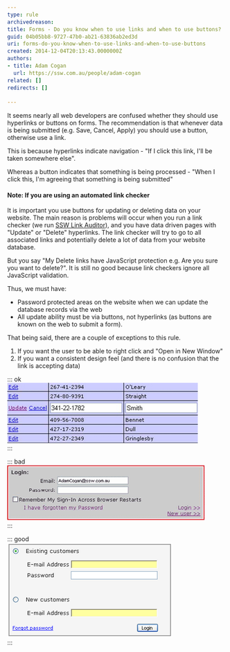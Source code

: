 ```yaml
---
type: rule
archivedreason: 
title: Forms - Do you know when to use links and when to use buttons?
guid: 04b05bb8-9727-47b0-ab21-63836ab2ed3d
uri: forms-do-you-know-when-to-use-links-and-when-to-use-buttons
created: 2014-12-04T20:13:43.0000000Z
authors:
- title: Adam Cogan
  url: https://ssw.com.au/people/adam-cogan
related: []
redirects: []

---
```


It seems nearly all web developers are confused whether they should use hyperlinks or buttons on forms. The recommendation is that whenever data is being submitted (e.g. Save, Cancel, Apply) you should use a button, otherwise use a link.

This is because hyperlinks indicate navigation - "If I click this link, I'll be taken somewhere else".

Whereas a button indicates that something is being processed - "When I click this, I'm agreeing that something is being submitted"

<!--endintro-->

#### Note: If you are using an automated link checker

It is important you use buttons for updating or deleting data on your website. The main reason is problems will occur when you run a link checker (we run [SSW Link Auditor](http://www.ssw.com.au/ssw/LinkAuditor/)), and you have data driven pages with "Update" or "Delete" hyperlinks. The link checker will try to go to all associated links and potentially delete a lot of data from your website database.

But you say "My Delete links have JavaScript protection e.g. Are you sure you want to delete?". It is still no good because link checkers ignore all JavaScript validation.

Thus, we must have:

* Password protected areas on the website when we can update the database records via the web
* All update ability must be via buttons, not hyperlinks (as buttons are known on the web to submit a form).


That being said, there are a couple of exceptions to this rule.

1. If you want the user to be able to right click and "Open in New Window"
2. If you want a consistent design feel (and there is no confusion that the link is accepting data)


::: ok  
![Figure: An exception to the rule - an "Update" button inside the datagrid would look inconsistent](LinksExample.gif)  
:::

::: bad  
![Figure: Bad Example - The "sign in" hyperlink should be a button](LinkVsButton.gif)  
:::

::: good  
![Figure: Good Example - This is a perfect example of how a good sign in screen should look](Logon.gif)  
:::
